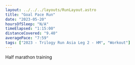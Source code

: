 ```yaml
---
layout: ../../../layouts/RunLayout.astro
title: "Goal Pace Run"
date: "2023-05-20"
hoursOfSleep: "N/A"
timeElapsed: "1:15:00"
distanceCovered: "9.40"
averagePace: "7:59"
tags: ["2023 - Trilogy Run Asia Leg 2 - HM", "Workout"]
---
```


Half marathon training
